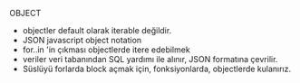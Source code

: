 OBJECT
- objectler default olarak iterable değildir.
- JSON javascript object notation
- for..in 'in çıkması objectlerde itere edebilmek
- veriler veri tabanından SQL yardımı ile alınır, JSON formatına çevrilir.
- Süslüyü forlarda block açmak için, fonksiyonlarda, objectlerde kulanırız.